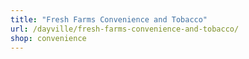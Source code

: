 ```yaml
---
title: "Fresh Farms Convenience and Tobacco"
url: /dayville/fresh-farms-convenience-and-tobacco/
shop: convenience
---
```

